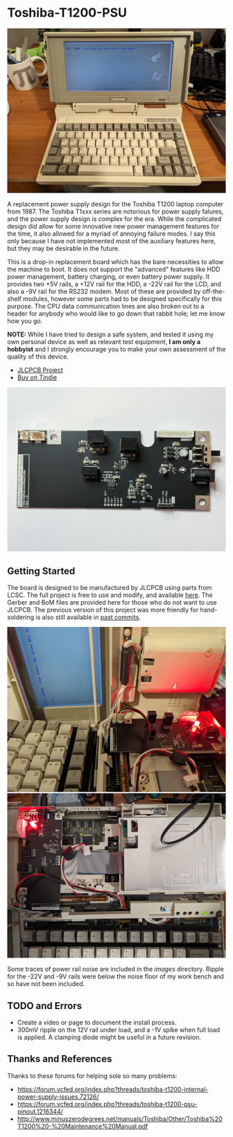 # Toshiba-T1200-PSU

![Working System](Images/working_system.jpg "Working System")

A replacement power supply design for the Toshiba T1200 laptop computer from 1987. The Toshiba T1xxx series are notorious for power supply falures, and the power supply design is complex for the era. While the complicated design did allow for some innovative new power management features for the time, it also allowed for a myriad of annoying failure modes. I say this only because I have not implemented most of the auxiliary features here, but they may be desirable in the future.<br />
  
This is a drop-in replacement board which has the bare necessities to allow the machine to boot. It does not support the "advanced" features like HDD power management, battery charging, or even battery power supply. It provides two +5V rails, a +12V rail for the HDD, a -22V rail for the LCD, and also a -9V rail for the RS232 modem. Most of these are provided by off-the-shelf modules, however some parts had to be designed specifically for this purpose. The CPU data communication lines are also broken out to a header for anybody who would like to go down that rabbit hole; let me know how you go.
  
**NOTE:** While I have tried to design a safe system, and tested it using my own personal device as well as relevant test equipment, **I am only a hobbyist** and I strongly encourage you to make your own assessment of the quality of this device.
  
* [JLCPCB Project](https://oshwlab.com/tommy_tom2000/toshiba-t1200-power-supply-v1-3)
* [Buy on Tindie](https://www.tindie.com/products/basiccode/toshiba-t1200-power-supply/)

![PCB](Images/pcb_top.jpg "PCB")

## Getting Started
The board is designed to be manufactured by JLCPCB using parts from LCSC. The full project is free to use and modify, and available [here](https://oshwlab.com/tommy_tom2000/toshiba-t1200-power-supply-v1-3). The Gerber and BoM files are provided here for those who do not want to use JLCPCB. The previous version of this project was more friendly for hand-soldering is also still available in [past commits](https://github.com/BasicCode/Toshiba-T1200-PSU/commit/b5f09ac5c124c712909910e9a37de9bca65d9860).

![Board Installation](Images/pcb_installed_1.jpg "Board Installation")
![Board Installation](Images/pcb_installed_2.jpg "Board Installation")
  
Some traces of power rail noise are included in the *images* directory. Ripple for the -22V and -9V rails were below the noise floor of my work bench and so have not been included.

## TODO and Errors
* Create a video or page to document the install process.
* 300mV ripple on the 12V rail under load, and a -1V spike when full load is applied. A clamping diode might be useful in a future revision.

## Thanks and References
Thanks to these forums for helping sole so many problems:
* https://forum.vcfed.org/index.php?threads/toshiba-t1200-internal-power-supply-issues.72126/
* https://forum.vcfed.org/index.php?threads/toshiba-t1200-psu-pinout.1216344/
* http://www.minuszerodegrees.net/manuals/Toshiba/Other/Toshiba%20T1200%20-%20Maintenance%20Manual.pdf